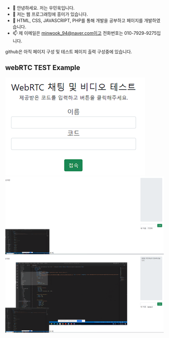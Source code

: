 - 👋 안녕하세요. 저는 우민욱입니다.
- 👀 저는 웹 프로그래밍에 흥미가 있습니다.
- 🌱 HTML, CSS, JAVASCRIPT, PHP를 통해 개발을 공부하고 페이지를 개발하였습니다.
- 📫 제 이메일은 minwook_94@naver.com이고 전화번호는 010-7929-9275입니다.

github은 아직 페이지 구성 및 테스트 페이지 출력 구성중에 있습니다.


## webRTC TEST Example

<img src="./module/webRTC/capture_page/chatting.PNG">
<br>
<img src="./module/webRTC/capture_page/first.PNG">
<br>
<img src="./module/webRTC/capture_page/second.PNG">
<br>
